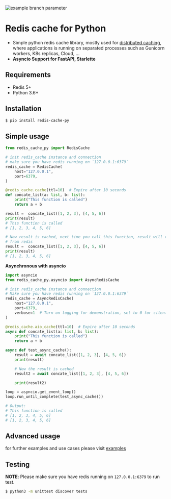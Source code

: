 ![example branch parameter](https://github.com/ptran1203/py-redis-cache/actions/workflows/run-unittest.yml/badge.svg)

# Redis cache for Python

- Simple python redis cache library, mostly used for [distributed caching](https://redis.com/glossary/distributed-caching), where applications is running on separated processes such as Gunicorn workers, K8s replicas, Cloud, ...
- **Asyncio Support for FastAPI, Starlette**

## Requirements

- Redis 5+
- Python 3.6+

## Installation

```bash
$ pip install redis-cache-py
```

## Simple usage

```python
from redis_cache_py import RedisCache

# init redis_cache instance and connection
# make sure you have redis running on `127.0.0.1:6379`
redis_cache = RedisCache(
    host="127.0.0.1",
    port=6379,
)

@redis_cache.cache(ttl=10)  # Expire after 10 seconds
def concate_list(a: list, b: list):
    print("This function is called")
    return a + b

result =  concate_list([1, 2, 3], [4, 5, 6])
print(result)
# This function is called
# [1, 2, 3, 4, 5, 6]

# Now result is cached, next time you call this function, result will returned
# from redis
result =  concate_list([1, 2, 3], [4, 5, 6])
print(result)
# [1, 2, 3, 4, 5, 6]
```

**Asynchronous with asyncio**

```python
import asyncio
from redis_cache_py.asyncio import AsyncRedisCache

# init redis_cache instance and connection
# Make sure you have redis running on `127.0.0.1:6379`
redis_cache = AsyncRedisCache(
    host="127.0.0.1",
    port=6379,
    verbose=1  # Turn on logging for demonstration, set to 0 for silent caching
)

@redis_cache.aio_cache(ttl=10)  # Expire after 10 seconds
async def concate_list(a: list, b: list):
    print("This function is called")
    return a + b

async def test_async_cache():
    result = await concate_list([1, 2, 3], [4, 5, 6])
    print(result)

    # Now the result is cached
    result2 = await concate_list([1, 2, 3], [4, 5, 6])

    print(result2)

loop = asyncio.get_event_loop()
loop.run_until_complete(test_async_cache())

# Output:
# This function is called
# [1, 2, 3, 4, 5, 6]
# [1, 2, 3, 4, 5, 6]
```

## Advanced usage

for further examples and use cases please visit [examples](examples)

## Testing

**NOTE**: Please make sure you have redis running on `127.0.0.1:6379` to run test.

```bash
$ python3 -m unittest discover tests
```

